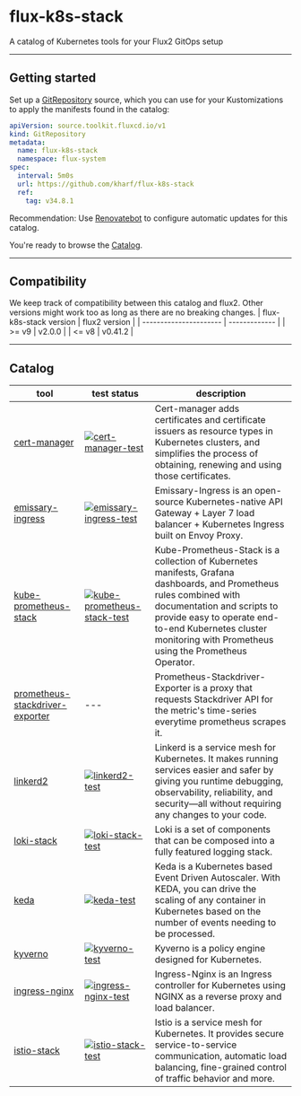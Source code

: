# flux-k8s-stack
A catalog of Kubernetes tools for your Flux2 GitOps setup

---
## Getting started
Set up a [GitRepository](https://fluxcd.io/docs/components/source/gitrepositories/) source, which you can use for your Kustomizations to apply the manifests found in the catalog:

```yaml
apiVersion: source.toolkit.fluxcd.io/v1
kind: GitRepository
metadata:
  name: flux-k8s-stack
  namespace: flux-system
spec:
  interval: 5m0s
  url: https://github.com/kharf/flux-k8s-stack
  ref:
    tag: v34.8.1
```

Recommendation: Use [Renovatebot](https://docs.renovatebot.com/modules/manager/flux/#gitrepository-support) to configure automatic updates for this catalog.

You're ready to browse the [Catalog](#Catalog).

---
## Compatibility
We keep track of compatibility between this catalog and flux2. Other versions might work too as long as there are no breaking changes.
| flux-k8s-stack version | flux2 version |
| ---------------------- | ------------- |
| >= v9                  | v2.0.0        |
| <= v8                  | v0.41.2       |

---
## Catalog
| tool                                                                       | test status                  | description                                                                                                                                        |
| ------------------------------------------------------                     | ---------------------------- | -------------------------------------------------------------------------------------------------------------------------------------------------- |
| [cert-manager](./catalog/cert-manager)                                     | [![cert-manager-test](https://github.com/kharf/flux-k8s-stack/actions/workflows/cert-manager-test.yaml/badge.svg)](https://github.com/kharf/flux-k8s-stack/actions/workflows/cert-manager-test.yaml)   | Cert-manager adds certificates and certificate issuers as resource types in Kubernetes clusters, and simplifies the process of obtaining, renewing and using those certificates. |
| [emissary-ingress](./catalog/emissary-ingress)                             | [![emissary-ingress-test](https://github.com/kharf/flux-k8s-stack/actions/workflows/emissary-ingress-test.yaml/badge.svg)](https://github.com/kharf/flux-k8s-stack/actions/workflows/emissary-ingress-test.yaml) | Emissary-Ingress is an open-source Kubernetes-native API Gateway + Layer 7 load balancer + Kubernetes Ingress built on Envoy Proxy. |
| [kube-prometheus-stack](./catalog/kube-prometheus-stack)                   | [![kube-prometheus-stack-test](https://github.com/kharf/flux-k8s-stack/actions/workflows/kube-prometheus-stack-test.yaml/badge.svg)](https://github.com/kharf/flux-k8s-stack/actions/workflows/kube-prometheus-stack-test.yaml) | Kube-Prometheus-Stack is a collection of Kubernetes manifests, Grafana dashboards, and Prometheus rules combined with documentation and scripts to provide easy to operate end-to-end Kubernetes cluster monitoring with Prometheus using the Prometheus Operator. |
| [prometheus-stackdriver-exporter](/catalog/prometheus-stackdriver-exporter)| ---                                                                                                                                                                               | Prometheus-Stackdriver-Exporter is a proxy that requests Stackdriver API for the metric's time-series everytime prometheus scrapes it. |
| [linkerd2](./catalog/linkerd2)                                             | [![linkerd2-test](https://github.com/kharf/flux-k8s-stack/actions/workflows/linkerd2-test.yaml/badge.svg)](https://github.com/kharf/flux-k8s-stack/actions/workflows/linkerd2-test.yaml) | Linkerd is a service mesh for Kubernetes. It makes running services easier and safer by giving you runtime debugging, observability, reliability, and security—all without requiring any changes to your code. |
| [loki-stack](./catalog/loki-stack)                                         | [![loki-stack-test](https://github.com/kharf/flux-k8s-stack/actions/workflows/loki-stack-test.yaml/badge.svg)](https://github.com/kharf/flux-k8s-stack/actions/workflows/loki-stack-test.yaml) | Loki is a set of components that can be composed into a fully featured logging stack. |
| [keda](./catalog/keda)                                                     | [![keda-test](https://github.com/kharf/flux-k8s-stack/actions/workflows/keda-test.yaml/badge.svg)](https://github.com/kharf/flux-k8s-stack/actions/workflows/keda-test.yaml) | Keda is a Kubernetes based Event Driven Autoscaler. With KEDA, you can drive the scaling of any container in Kubernetes based on the number of events needing to be processed. |
| [kyverno](./catalog/kyverno)                                               | [![kyverno-test](https://github.com/kharf/flux-k8s-stack/actions/workflows/kyverno-test.yaml/badge.svg)](https://github.com/kharf/flux-k8s-stack/actions/workflows/kyverno-test.yaml) | Kyverno is a policy engine designed for Kubernetes. |
| [ingress-nginx](./catalog/ingress-nginx)                                   | [![ingress-nginx-test](https://github.com/kharf/flux-k8s-stack/actions/workflows/ingress-nginx-test.yaml/badge.svg)](https://github.com/kharf/flux-k8s-stack/actions/workflows/ingress-nginx-test.yaml) | Ingress-Nginx is an Ingress controller for Kubernetes using NGINX as a reverse proxy and load balancer. |
| [istio-stack](./catalog/istio-stack)                                       | [![istio-stack-test](https://github.com/kharf/flux-k8s-stack/actions/workflows/istio-stack-test.yaml/badge.svg)](https://github.com/kharf/flux-k8s-stack/actions/workflows/istio-stack-test.yaml) | Istio is a service mesh for Kubernetes. It provides secure service-to-service communication, automatic load balancing, fine-grained control of traffic behavior and more. |

